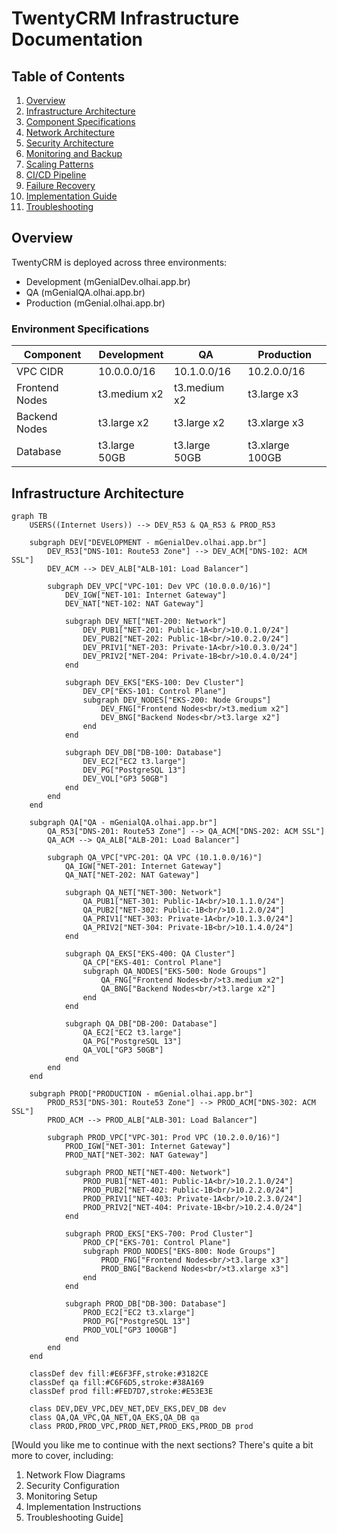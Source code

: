 # TwentyCRM Infrastructure Documentation

## Table of Contents
1. [Overview](#overview)
2. [Infrastructure Architecture](#infrastructure-architecture)
3. [Component Specifications](#component-specifications)
4. [Network Architecture](#network-architecture)
5. [Security Architecture](#security-architecture)
6. [Monitoring and Backup](#monitoring-and-backup)
7. [Scaling Patterns](#scaling-patterns)
8. [CI/CD Pipeline](#cicd-pipeline)
9. [Failure Recovery](#failure-recovery)
10. [Implementation Guide](#implementation-guide)
11. [Troubleshooting](#troubleshooting)

## Overview

TwentyCRM is deployed across three environments:
- Development (mGenialDev.olhai.app.br)
- QA (mGenialQA.olhai.app.br)
- Production (mGenial.olhai.app.br)

### Environment Specifications

| Component | Development | QA | Production |
|-----------|------------|-------|------------|
| VPC CIDR | 10.0.0.0/16 | 10.1.0.0/16 | 10.2.0.0/16 |
| Frontend Nodes | t3.medium x2 | t3.medium x2 | t3.large x3 |
| Backend Nodes | t3.large x2 | t3.large x2 | t3.xlarge x3 |
| Database | t3.large 50GB | t3.large 50GB | t3.xlarge 100GB |

## Infrastructure Architecture

```mermaid
graph TB
    USERS((Internet Users)) --> DEV_R53 & QA_R53 & PROD_R53

    subgraph DEV["DEVELOPMENT - mGenialDev.olhai.app.br"]
        DEV_R53["DNS-101: Route53 Zone"] --> DEV_ACM["DNS-102: ACM SSL"]
        DEV_ACM --> DEV_ALB["ALB-101: Load Balancer"]
        
        subgraph DEV_VPC["VPC-101: Dev VPC (10.0.0.0/16)"]
            DEV_IGW["NET-101: Internet Gateway"]
            DEV_NAT["NET-102: NAT Gateway"]
            
            subgraph DEV_NET["NET-200: Network"]
                DEV_PUB1["NET-201: Public-1A<br/>10.0.1.0/24"]
                DEV_PUB2["NET-202: Public-1B<br/>10.0.2.0/24"]
                DEV_PRIV1["NET-203: Private-1A<br/>10.0.3.0/24"]
                DEV_PRIV2["NET-204: Private-1B<br/>10.0.4.0/24"]
            end

            subgraph DEV_EKS["EKS-100: Dev Cluster"]
                DEV_CP["EKS-101: Control Plane"]
                subgraph DEV_NODES["EKS-200: Node Groups"]
                    DEV_FNG["Frontend Nodes<br/>t3.medium x2"]
                    DEV_BNG["Backend Nodes<br/>t3.large x2"]
                end
            end

            subgraph DEV_DB["DB-100: Database"]
                DEV_EC2["EC2 t3.large"]
                DEV_PG["PostgreSQL 13"]
                DEV_VOL["GP3 50GB"]
            end
        end
    end

    subgraph QA["QA - mGenialQA.olhai.app.br"]
        QA_R53["DNS-201: Route53 Zone"] --> QA_ACM["DNS-202: ACM SSL"]
        QA_ACM --> QA_ALB["ALB-201: Load Balancer"]
        
        subgraph QA_VPC["VPC-201: QA VPC (10.1.0.0/16)"]
            QA_IGW["NET-201: Internet Gateway"]
            QA_NAT["NET-202: NAT Gateway"]
            
            subgraph QA_NET["NET-300: Network"]
                QA_PUB1["NET-301: Public-1A<br/>10.1.1.0/24"]
                QA_PUB2["NET-302: Public-1B<br/>10.1.2.0/24"]
                QA_PRIV1["NET-303: Private-1A<br/>10.1.3.0/24"]
                QA_PRIV2["NET-304: Private-1B<br/>10.1.4.0/24"]
            end

            subgraph QA_EKS["EKS-400: QA Cluster"]
                QA_CP["EKS-401: Control Plane"]
                subgraph QA_NODES["EKS-500: Node Groups"]
                    QA_FNG["Frontend Nodes<br/>t3.medium x2"]
                    QA_BNG["Backend Nodes<br/>t3.large x2"]
                end
            end

            subgraph QA_DB["DB-200: Database"]
                QA_EC2["EC2 t3.large"]
                QA_PG["PostgreSQL 13"]
                QA_VOL["GP3 50GB"]
            end
        end
    end

    subgraph PROD["PRODUCTION - mGenial.olhai.app.br"]
        PROD_R53["DNS-301: Route53 Zone"] --> PROD_ACM["DNS-302: ACM SSL"]
        PROD_ACM --> PROD_ALB["ALB-301: Load Balancer"]
        
        subgraph PROD_VPC["VPC-301: Prod VPC (10.2.0.0/16)"]
            PROD_IGW["NET-301: Internet Gateway"]
            PROD_NAT["NET-302: NAT Gateway"]
            
            subgraph PROD_NET["NET-400: Network"]
                PROD_PUB1["NET-401: Public-1A<br/>10.2.1.0/24"]
                PROD_PUB2["NET-402: Public-1B<br/>10.2.2.0/24"]
                PROD_PRIV1["NET-403: Private-1A<br/>10.2.3.0/24"]
                PROD_PRIV2["NET-404: Private-1B<br/>10.2.4.0/24"]
            end

            subgraph PROD_EKS["EKS-700: Prod Cluster"]
                PROD_CP["EKS-701: Control Plane"]
                subgraph PROD_NODES["EKS-800: Node Groups"]
                    PROD_FNG["Frontend Nodes<br/>t3.large x3"]
                    PROD_BNG["Backend Nodes<br/>t3.xlarge x3"]
                end
            end

            subgraph PROD_DB["DB-300: Database"]
                PROD_EC2["EC2 t3.xlarge"]
                PROD_PG["PostgreSQL 13"]
                PROD_VOL["GP3 100GB"]
            end
        end
    end

    classDef dev fill:#E6F3FF,stroke:#3182CE
    classDef qa fill:#C6F6D5,stroke:#38A169
    classDef prod fill:#FED7D7,stroke:#E53E3E

    class DEV,DEV_VPC,DEV_NET,DEV_EKS,DEV_DB dev
    class QA,QA_VPC,QA_NET,QA_EKS,QA_DB qa
    class PROD,PROD_VPC,PROD_NET,PROD_EKS,PROD_DB prod
```

[Would you like me to continue with the next sections? There's quite a bit more to cover, including:
1. Network Flow Diagrams
2. Security Configuration
3. Monitoring Setup
4. Implementation Instructions
5. Troubleshooting Guide]
